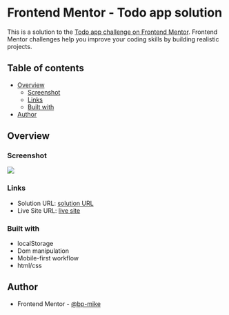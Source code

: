 # Frontend Mentor - Todo app solution

This is a solution to the [Todo app challenge on Frontend Mentor](https://www.frontendmentor.io/challenges/todo-app-Su1_KokOW). Frontend Mentor challenges help you improve your coding skills by building realistic projects. 

## Table of contents

- [Overview](#overview)
  <!-- - [The challenge](#the-challenge) -->
  - [Screenshot](#screenshot)
  - [Links](#links)
  - [Built with](#built-with)
- [Author](#author)


## Overview

### Screenshot

![](./images/screenshots/screenshot.png)

### Links

- Solution URL: [solution URL](https://github.com/bp-mike/to-do-vanila-js)
- Live Site URL: [live site](https://mi-to-do.netlify.app/)


### Built with

- localStorage
- Dom manipulation
- Mobile-first workflow
- html/css


## Author

<!-- - Website - [Add your name here](https://www.your-site.com) -->
- Frontend Mentor - [@bp-mike](https://www.frontendmentor.io/profile/bp-mike)
<!-- - Twitter - [@yourusername](https://www.twitter.com/yourusername) -->


